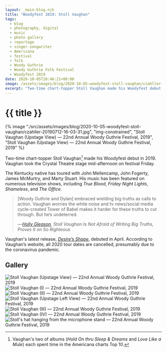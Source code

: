 ```yaml
---
layout: _main-blog.njk
title: "Woodyfest 2019: Stoll Vaughan"
tags: 
  - blog
  - photography, digital
  - music
  - photo gallery
  - reportage
  - singer-songwriter
  - Americana
  - festival
  - folk
  - Woody Guthrie
  - Woody Guthrie Folk Festival
  - Woodyfest 2019
date: 2020-10-05T20:46:21+00:00
image: /assets/images/blog/2020-10-05-woodyfest-stoll-vaughan/czahller-20190712-16-03-31.jpg
excerpt: "Two-time chart-topper Stoll Vaughan made his Woodyfest debut in 2019. Vaughan took the Crystal Theatre stage mid-afternoon on festival Friday."
---
```

<!-- markdownlint-disable MD025 -->
# {{ title }}

<!-- markdownlint-enable MD025 --><mpb-dialog-img>

{% image "./src/assets/images/blog/2020-10-05-woodyfest-stoll-vaughan/czahller-20190712-16-03-31.jpg", "img-constrained", "Stoll Vaughan (Upstage View) — 22nd Annual Woody Guthrie Festival, 2019", "Stoll Vaughan (Upstage View) — 22nd Annual Woody Guthrie Festival, 2019" %}</mpb-dialog-img>

Two-time chart-topper <span class="h-card p-name">Stoll Vaughan</span>[^1] made his Woodyfest debut in <time datetime="20">2019</time>. Vaughan took the Crystal Theatre stage <time datetime="2019-07-12T-15:30:005:00">mid-afternoon on festival Friday</time>.

[^1]: Vaughan's two of albums (<cite>Hold On thru Sleep &amp; Dreams</cite> and <cite>Love Like a Mule</cite>) each spent time in the Americana charts Top 10.

The Kentucky native has toured with <span class="h-card p-name">John Mellencamp</span>, <span class="h-card p-name">John Fogerty</span>, <span class="h-card p-name">James McMurtry</span>, and <span class="h-card p-name">Marty Stuart</span>. His music has been featured on numerous television shows, including <cite>True Blood</cite>, <cite>Friday Night Lights</cite>, <cite>Shameless</cite>, and <cite>The Office</cite>.

<blockquote cite="//americansongwriter.com/stoll-vaughan-songwriting-shines-on-so-righteous/">

[<span class="h-card p-name"><span class="p-nickname">Woody</span> Guthrie</span> and <span class="h-card p-name">Dylan</span>] embraced wielding big truths as calls to action. Vaughan worries the white noise and tv news/social media cycle-created Tower of Babel makes it harder for these truths to cut through. But he’s undeterred.

<footer aria-label="Citation">&mdash;&NoBreak;&hairsp;&NoBreak;<cite class="full-citation"><a href="//americansongwriter.com/stoll-vaughan-songwriting-shines-on-so-righteous/" target="_blank" rel="external noopener noreferrer">Holly Gleason</a>, <cite class="short-work">Stoll Vaughan Is Not Afraid of Writing Big Truths, Proves It on <cite>So Righteous</cite></cite</cite></footer></blockquote>

Vaughan's latest release, <cite><a href="//geo.music.apple.com/us/album/desires-shape/1501505851?itsct=music_box&itscg=30200&at=10ldhk&ls=1&app=music" target="_blank" rel="external noopener noreferrer">Desire&rsquo;s Shape</a></cite>, debuted in <time datetime="2020-04">April</time>. According to Vaughan&rsquo;s website, all 2020 tour dates are cancelled, presumably due to the coronavirus pandemic.

## Gallery

<mpb-dialog-gallery hint rel cols="8">
  
  ![Stoll Vaughan (Upstage View} — 22nd Annual Woody Guthrie Festival, 2019](/assets/images/blog/2020-10-05-woodyfest-stoll-vaughan/czahller-20190712-15-37-17.jpg)
  ![Stoll Vaughan (I) — 22nd Annual Woody Guthrie Festival, 2019](/assets/images/blog/2020-10-05-woodyfest-stoll-vaughan/czahller-20190712-15-45-43.jpg)
  ![Stoll Vaughan (II) — 22nd Annual Woody Guthrie Festival, 2019](/assets/images/blog/2020-10-05-woodyfest-stoll-vaughan/czahller-20190712-15-46-16.jpg)
  ![Stoll Vaughan (Upstage Left View) — 22nd Annual Woody Guthrie Festival, 2019](/assets/images/blog/2020-10-05-woodyfest-stoll-vaughan/czahller-20190712-15-47-51.jpg)
  ![Stoll Vaughan (III) — 22nd Annual Woody Guthrie Festival, 2019](/assets/images/blog/2020-10-05-woodyfest-stoll-vaughan/czahller-20190712-15-48-30.jpg)
  ![Stoll Vaughan (IV) — 22nd Annual Woody Guthrie Festival, 2019](/assets/images/blog/2020-10-05-woodyfest-stoll-vaughan/czahller-20190712-16-01-33.jpg)
  ![Stoll's hat hanging from the microphone stand — 22nd Annual Woody Guthrie Festival, 2019](/assets/images/blog/2020-10-05-woodyfest-stoll-vaughan/czahller-20190712-16-03-31.jpg)
</mpb-dialog-gallery>
